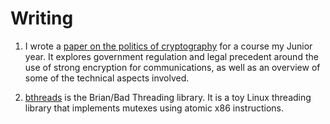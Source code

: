 
# Writing

1. I wrote a [paper on the politics of cryptography](/resources/crypto_paper.pdf) for a course my Junior year. It explores
government regulation and legal precedent around the use of strong encryption for communications, as well as an overview of
some of the technical aspects involved.

2. [bthreads](bthreads.html) is the Brian/Bad Threading library. It is a toy
 Linux threading library that implements mutexes using atomic x86 instructions.

